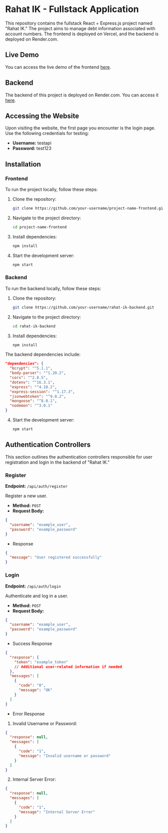 ﻿# Rahat IK - Fullstack Application

This repository contains the fullstack React + Express.js project named "Rahat IK." The project aims to manage debt information associated with account numbers. The frontend is deployed on Vercel, and the backend is deployed on Render.com.

## Live Demo

You can access the live demo of the frontend [here](https://rahat-ik-frontend.vercel.app/).

## Backend

The backend of this project is deployed on Render.com. You can access it [here](https://rahatikbackend.onrender.com/).

## Accessing the Website

Upon visiting the website, the first page you encounter is the login page. Use the following credentials for testing:

- **Username:** testapi
- **Password:** test123


## Installation
### Frontend

To run the project locally, follow these steps:

1. Clone the repository:
   ```bash
   git clone https://github.com/your-username/project-name-frontend.git

2. Navigate to the project directory:

   ```bash
   cd project-name-frontend

3. Install dependencies:

   ```bash
   npm install

4. Start the development server:

   ```bash
   npm start

### Backend 
 To run the backend locally, follow these steps:

1. Clone the repository:
   ```bash
   git clone https://github.com/your-username/rahat-ik-backend.git

2. Navigate to the project directory:

   ```bash
   cd rahat-ik-backend

3. Install dependencies:

   ```bash
   npm install
The backend dependencies include:
```json
"dependencies": {
  "bcrypt": "^5.1.1",
  "body-parser": "^1.20.2",
  "cors": "^2.8.5",
  "dotenv": "^16.3.1",
  "express": "^4.18.2",
  "express-session": "^1.17.3",
  "jsonwebtoken": "^9.0.2",
  "mongoose": "^8.0.1",
  "nodemon": "^3.0.1"
}
```

4. Start the development server:

   ```bash
   npm start

## Authentication Controllers

This section outlines the authentication controllers responsible for user registration and login in the backend of "Rahat IK."

### Register

**Endpoint:** `/api/auth/register`

Register a new user.

- **Method:** `POST`
- **Request Body:**

```json
{
  "username": "example_user",
  "password": "example_password"
}
```
- Response
```json
{
  "message": "User registered successfully"
}
```
### Login

**Endpoint:** `/api/auth/login`

Authenticate and log in a user.

- **Method:** `POST`
- **Request Body:**

```json
{
  "username": "example_user",
  "password": "example_password"
}
```
- Success Response 

```json
{
  "response": {
    "token": "example_token"
    // Additional user-related information if needed
  },
  "messages": [
    {
      "code": "0",
      "message": "OK"
    }
  ]
}
```
- Error Response 

1. Invalid Username or Password:

```json
{
  "response": null,
  "messages": [
    {
      "code": "1",
      "message": "Invalid username or password"
    }
  ]
}
```
2. Internal Server Error:
```json 
{
  "response": null,
  "messages": [
    {
      "code": "1",
      "message": "Internal Server Error"
    }
  ]
}

```

